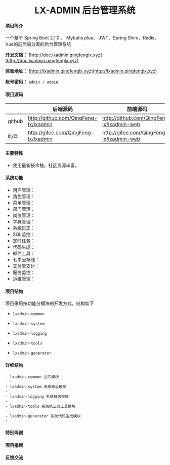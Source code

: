 <h1 style="text-align: center">LX-ADMIN 后台管理系统</h1>
<div style="text-align: center">
 
</div>

#### 项目简介
一个基于 Spring Boot 2.1.0 、 Mybatis plus、 JWT、Spring Shiro、Redis、Vue的前后端分离的后台管理系统

**开发文档：**  [http://doc.lxadmin.qingfenglx.xyz](http://doc.lxadmin.qingfenglx.xyz)

**体验地址：**  [http://lxadmin.qingfenglx.xyz](http://lxadmin.qingfenglx.xyz)

**账号密码：** `admin / admin`

#### 项目源码

|     |   后端源码  |   前端源码  |
|---  |--- | --- |
|  github   |  http://github.com/QingFeng-lx/lxadmin   |  http://github.com/QingFeng-lx/lxadmin-web   |
|  码云   |  http://gitee.com/QingFeng-lx/lxadmin   |  http://gitee.com/QingFeng-lx/lxadmin-web   |

#### 主要特性
- 使用最新技术栈，社区资源丰富。

####  系统功能
- 用户管理： 
- 角色管理： 
- 菜单管理： 
- 部门管理： 
- 岗位管理： 
- 字典管理： 
- 系统日志： 
- SQL监控： 
- 定时任务： 
- 代码生成： 
- 邮件工具： 
- 七牛云存储： 
- 支付宝支付： 
- 服务监控： 
- 运维管理： 

#### 项目结构
项目采用按功能分模块的开发方式，结构如下

- `lxadmin-common`  

- `lxadmin-system`  

- `lxadmin-logging`  

- `lxadmin-tools`  

- `lxadmin-generator`  

#### 详细结构

```
- lxadmin-common 公共模块
  -
- lxadmin-system 系统核心模块
-
- lxadmin-logging 系统日志模块
-
- lxadmin-tools 系统第三方工具模块
-
- lxadmin-generator 系统代码生成模块
-
```
#### 特别鸣谢

#### 项目捐赠

#### 反馈交流